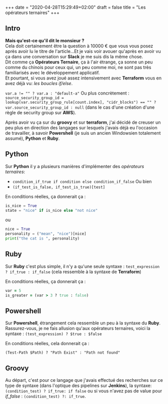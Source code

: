 +++
date = "2020-04-28T15:29:49+02:00"
draft = false
title = "Les opérateurs ternaires"
+++

## Intro
**Mais qu'est-ce qu'il dit le monsieur ?**  
Cela doit certainement être la question à 10000 € que vous vous posez après avoir lu le titre de l'article...Et je vais voir avouer qu'après en avoir vu ça dans une conversation sur **Slack** je me suis dis la même chose.  
Dit comme ça **Opérateurs Ternaire**, ça à l'air étrange, ça sonne un peu comme du chinois pour ceux qui, un peu comme moi, ne sont pas très familiarisés avec le développement applicatif.  
Et pourtant, si vous avez joué assez intensivement avec **Terraform** vous en avez déjà vu: *les boucles if/else*.  

`var.a != "" ? var.a : "default-a"` 
Ou plus concrètement : `source_security_group_id = lookup(var.security_group_rule[count.index], "cidr_blocks") == "" ? var.source_security_group_id : null` (dans le cas d'une création d'une règle de security group sur **AWS**).  

Après avoir vu ça sur du **groovy** et sur **terraform**, j'ai décidé de creuser un peu plus en direction des langages sur lesquels j'avais déjà eu l'occasion de travailler, à savoir **Powershell** (je suis un ancien Windowsien totalement assumé), **Python** et **Ruby**.

## Python
Sur **Python** il y a plusieurs manières d'implémenter des *opérateurs ternaires*: 

- `condition_if_true if condition else condition_if_false`
Ou bien  
- `(if_test_is_false, if_test_is_true)[test]`

En conditions réelles, ça donnerait ça : 
```python
is_nice = True
state = "nice" if is_nice else "not nice"
```

ou  
```python
nice = True
personality = ("mean", "nice")[nice]
print("the cat is ", personality)
```

## Ruby
Sur **Ruby** c'est plus simple, il n'y a qu'une seule syntaxe : `test_expression ? if_true : if_false` (cela ressemble à la syntaxe de **Terraform**)

En conditions réelles, ça donnerait ça :  
```ruby
var = 5
is_greater = (var > 3 ? true : false)
```

## Powershell
Sur **Powershell**, étrangement cela ressemble un peu à la syntaxe du **Ruby**. Rassurez-vous, je ne fais allusion qu'aux opérateurs ternaires, voici la syntaxe : `(test_expression) ? $true : $false`

En conditions réelles, cela donnerait ça :  
```
(Test-Path $Path) ? "Path Exist" : "Path not found"
```

## Groovy
Au départ, c'est pour ce langage que j'avais effectué des recherches sur ce type de syntaxe (dans l'optique des pipelines sur **Jenkins**), la syntaxe: `(condition_test) ? if_true: if false` ou si vous n'avez pas de value pour *if_false* : `(condition_test) ?: if_true`.

